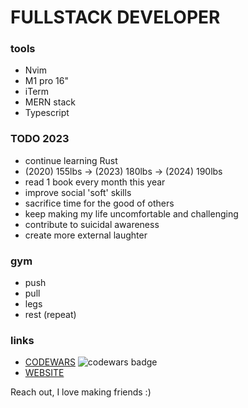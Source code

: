 # FULLSTACK DEVELOPER 
 
### tools
 - Nvim
 - M1 pro 16"
 - iTerm
 - MERN stack
 - Typescript

 ### TODO 2023
  - continue learning Rust
  - (2020) 155lbs -> (2023) 180lbs -> (2024) 190lbs
  - read 1 book every month this year
  - improve social 'soft' skills
  - sacrifice time for the good of others
  - keep making my life uncomfortable and challenging
  - contribute to suicidal awareness
  - create more external laughter

### gym
 - push
 - pull
 - legs
 - rest
 (repeat)

### links
 - [CODEWARS](https://www.codewars.com/users/ImprovingTyler) ![codewars badge](https://www.codewars.com/users/ImprovingTyler/badges/small)
 - [WEBSITE](https://www.tylerlundin.me)

 
Reach out, I love making friends :)
